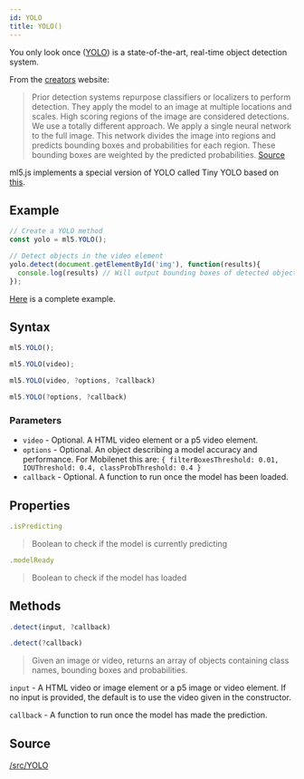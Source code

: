 ```yaml
---
id: YOLO
title: YOLO()
---
```


You only look once ([YOLO](https://pjreddie.com/darknet/yolo/)) is a state-of-the-art, real-time object detection system.

From the [creators](https://pjreddie.com/darknet/yolo/) website:
> Prior detection systems repurpose classifiers or localizers to perform detection. They apply the model to an image at multiple locations and scales. High scoring regions of the image are considered detections.
> We use a totally different approach. We apply a single neural network to the full image. This network divides the image into regions and predicts bounding boxes and probabilities for each region. These bounding boxes are weighted by the predicted probabilities. [Source](https://pjreddie.com/darknet/yolo/)

ml5.js implements a special version of YOLO called Tiny YOLO based on [this](https://github.com/ModelDepot/tfjs-yolo-tiny).

## Example

```javascript
// Create a YOLO method
const yolo = ml5.YOLO();

// Detect objects in the video element
yolo.detect(document.getElementById('img'), function(results){
  console.log(results) // Will output bounding boxes of detected objects
});
```

[Here](https://github.com/ml5js/ml5-examples/blob/master/p5js/YOLO/sketch.js) is a complete example.

## Syntax
  ```javascript
  ml5.YOLO();
  ```

  ```javascript
  ml5.YOLO(video);
  ```

  ```javascript
  ml5.YOLO(video, ?options, ?callback)
  ```

  ```javascript
  ml5.YOLO(?options, ?callback)
  ```

### Parameters

  - `video` - Optional. A HTML video element or a p5 video element.
  - `options` - Optional. An object describing a model accuracy and performance. For Mobilenet this are: `{ filterBoxesThreshold: 0.01,
  IOUThreshold: 0.4,
  classProbThreshold: 0.4
  }`
  - `callback` - Optional. A function to run once the model has been loaded.

## Properties

  ```javascript
  .isPredicting
  ```
  > Boolean to check if the model is currently predicting

  ```javascript
  .modelReady
  ```
  > Boolean to check if the model has loaded

## Methods

  ```javascript
  .detect(input, ?callback)
  ```

  ```javascript
  .detect(?callback)
  ```

  > Given an image or video, returns an array of objects containing class names, bounding boxes and probabilities.

  `input` -  A HTML video or image element or a p5 image or video element. If no input is provided, the default is to use the video given in the constructor.

  `callback` - A function to run once the model has made the prediction.

## Source

[/src/YOLO](https://github.com/ml5js/ml5-library/tree/master/src/YOLO)
